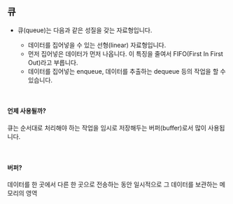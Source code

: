 ## 큐

- 큐(queue)는 다음과 같은 성질을 갖는 자료형입니다.

  - 데이터를 집어넣을 수 있는 선형(linear) 자료형입니다.
  - 먼저 집어넣은 데이터가 먼저 나옵니다. 이 특징을 줄여서 FIFO(First In First Out)라고 부릅니다.
  - 데이터를 집어넣는 enqueue, 데이터를 추출하는 dequeue 등의 작업을 할 수 있습니다.

<br>

#### 언제 사용될까?

큐는 순서대로 처리해야 하는 작업을 임시로 저장해두는 버퍼(buffer)로서 많이 사용됩니다.

<br>

#### 버퍼?

데이터를 한 곳에서 다른 한 곳으로 전송하는 동안 일시적으로 그 데이터를 보관하는 메모리의 영역
